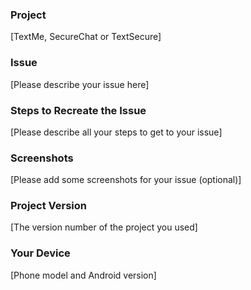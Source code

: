 ### Project
[TextMe, SecureChat or TextSecure]

### Issue
[Please describe your issue here]

### Steps to Recreate the Issue
[Please describe all your steps to get to your issue]

### Screenshots
[Please add some screenshots for your issue  (optional)]

### Project Version
[The version number of the project you used]

### Your Device
[Phone model and Android version]
